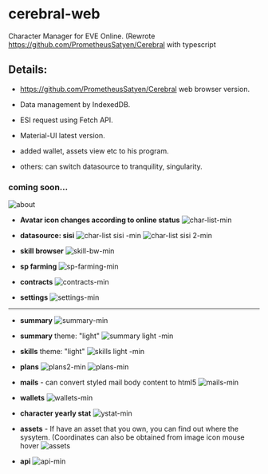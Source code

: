 # cerebral-web
Character Manager for EVE Online. (Rewrote https://github.com/PrometheusSatyen/Cerebral with typescript

Details:
---

* https://github.com/PrometheusSatyen/Cerebral web browser version.
 
* Data management by IndexedDB.
 
* ESI request using Fetch API.
 
* Material-UI latest version.

* added wallet, assets view etc to his program.

* others: can switch datasource to tranquility, singularity.

### coming soon...

![about](https://user-images.githubusercontent.com/26692481/63975632-68262880-caea-11e9-9e59-6b08b22df991.png)

- **Avatar icon changes according to online status**
![char-list-min](https://user-images.githubusercontent.com/26692481/56348919-68d8b500-6202-11e9-98d7-52019b6eaadc.png)

- **datasource: sisi**
![char-list sisi -min](https://user-images.githubusercontent.com/26692481/56348917-68401e80-6202-11e9-838a-c51bfcaa252d.png)
![char-list sisi 2-min](https://user-images.githubusercontent.com/26692481/56348916-68401e80-6202-11e9-9a90-4de36ef8f8a7.png)

- **skill browser**
![skill-bw-min](https://user-images.githubusercontent.com/26692481/56348903-670ef180-6202-11e9-87e4-cde770969c6f.png)

- **sp farming**
![sp-farming-min](https://user-images.githubusercontent.com/26692481/56348906-67a78800-6202-11e9-892a-c2602548a67f.png)

- **contracts**
![contracts-min](https://user-images.githubusercontent.com/26692481/56348898-66765b00-6202-11e9-98e4-86d5d61635b9.png)

- **settings**
![settings-min](https://user-images.githubusercontent.com/26692481/56348902-670ef180-6202-11e9-92ba-ab18678a218b.png)

---

- **summary**
![summary-min](https://user-images.githubusercontent.com/26692481/59702009-c2c11f80-9231-11e9-81fa-cc7362e1eadb.png)
- **summary** theme: "light"
![summary light -min](https://user-images.githubusercontent.com/26692481/59702088-ea17ec80-9231-11e9-9b90-5862dd7c891a.png)

- **skills** theme: "light"
![skills light -min](https://user-images.githubusercontent.com/26692481/56348905-670ef180-6202-11e9-8f2d-59d61a7b72da.png)

- **plans**
![plans2-min](https://user-images.githubusercontent.com/26692481/59702397-92c64c00-9232-11e9-9c37-b222ffa92f83.png)
![plans-min](https://user-images.githubusercontent.com/26692481/59702505-d7ea7e00-9232-11e9-928a-eb0c75a93e31.png)

- **mails** - can convert styled mail body content to html5
![mails-min](https://user-images.githubusercontent.com/26692481/56348899-66765b00-6202-11e9-87e5-5191796a1b66.png)

- **wallets**
![wallets-min](https://user-images.githubusercontent.com/26692481/56348910-67a78800-6202-11e9-9d7e-9bf3650e9184.png)

- **character yearly stat**
![ystat-min](https://user-images.githubusercontent.com/26692481/56348911-67a78800-6202-11e9-9ad3-e3bcb3537752.png)

- **assets** - If have an asset that you own, you can find out where the sysytem. (Coordinates can also be obtained from image icon mouse hover
![assets](https://user-images.githubusercontent.com/26692481/63975799-cfdc7380-caea-11e9-8e27-12c44c47becb.png)

- **api**
![api-min](https://user-images.githubusercontent.com/26692481/56348912-68401e80-6202-11e9-9c2a-e076d95d3f9f.png)

